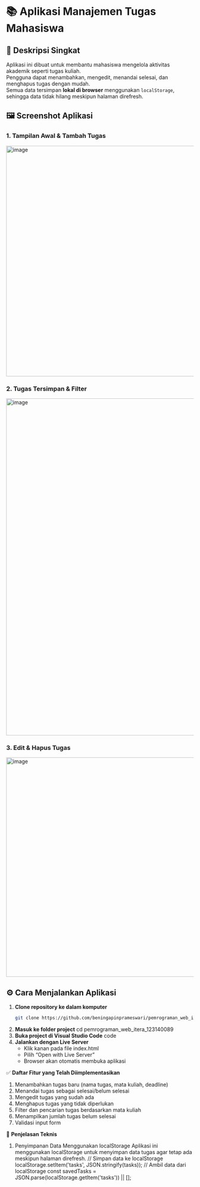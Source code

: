# 📚 Aplikasi Manajemen Tugas Mahasiswa

## 🧩 Deskripsi Singkat
Aplikasi ini dibuat untuk membantu mahasiswa mengelola aktivitas akademik seperti tugas kuliah.  
Pengguna dapat menambahkan, mengedit, menandai selesai, dan menghapus tugas dengan mudah.  
Semua data tersimpan **lokal di browser** menggunakan `localStorage`, sehingga data tidak hilang meskipun halaman direfresh.

## 🖼️ Screenshot Aplikasi

### 1. Tampilan Awal & Tambah Tugas
<img width="1323" height="618" alt="image" src="https://github.com/user-attachments/assets/0f6f99b7-1e0d-4181-9407-b6d83b693a0b" />

### 2. Tugas Tersimpan & Filter
<img width="1344" height="903" alt="image" src="https://github.com/user-attachments/assets/454b4ff3-7645-4d0a-a583-736bb3706915" />

### 3. Edit & Hapus Tugas
<img width="1175" height="588" alt="image" src="https://github.com/user-attachments/assets/17ff4326-c77e-472a-9771-0dee7310bfa1" />

## ⚙️ Cara Menjalankan Aplikasi

1. **Clone repository ke dalam komputer**
   ```bash
   git clone https://github.com/beningapinprameswari/pemrograman_web_itera_123140089.git
2. **Masuk ke folder project**
   cd pemrograman_web_itera_123140089
3. **Buka project di Visual Studio Code**
   code
4. **Jalankan dengan Live Server**
   - Klik kanan pada file index.html
   - Pilih “Open with Live Server”
   - Browser akan otomatis membuka aplikasi

✅ **Daftar Fitur yang Telah Diimplementasikan**
1. Menambahkan tugas baru (nama tugas, mata kuliah, deadline)
2. Menandai tugas sebagai selesai/belum selesai
3. Mengedit tugas yang sudah ada
4. Menghapus tugas yang tidak diperlukan
5. Filter dan pencarian tugas berdasarkan mata kuliah
6. Menampilkan jumlah tugas belum selesai
7. Validasi input form

🧠 **Penjelasan Teknis**
1. Penyimpanan Data Menggunakan localStorage
   Aplikasi ini menggunakan localStorage untuk menyimpan data tugas agar tetap ada meskipun halaman direfresh.
   // Simpan data ke localStorage
   localStorage.setItem('tasks', JSON.stringify(tasks));
   // Ambil data dari localStorage
   const savedTasks = JSON.parse(localStorage.getItem('tasks')) || [];
